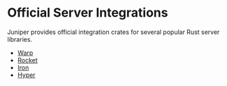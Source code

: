 # Official Server Integrations

Juniper provides official integration crates for several popular Rust server
libraries.


- [Warp](warp.md)
- [Rocket](rocket.md)
- [Iron](iron.md)
- [Hyper](hyper.md)
